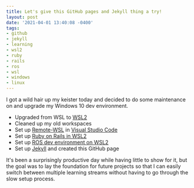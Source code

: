 ```yaml
---
title: Let's give this GitHub pages and Jekyll thing a try!
layout: post
date: '2021-04-01 13:40:08 -0400'
tags:
- github
- jekyll
- learning
- wsl2
- ruby
- rails
- ros
- wsl
- windows
- linux
---
```


I got a wild hair up my keister today and decided to do some maintenance on and upgrade my Windows 10 dev environment.

* Upgraded from WSL to [WSL2][wsl2]
* Cleaned up my old workspaces
* Set up [Remote-WSL][remote-wsl] in [Visual Studio Code][vscode]
* Set up [Ruby on Rails in WSL2][rails-wsl2]
* Set up [ROS dev environment on WSL2][ros-wsl2]
* Set up [Jekyll][jekyll] and created this GitHub page

It's been a surprisingly productive day while having little to show for it, but the goal was to lay the foundation for future projects so that I can easily switch between multiple learning streams without having to go through the slow setup process.

[wsl2]: https://docs.microsoft.com/en-us/windows/wsl/install-win10
[vscode]:   https://code.visualstudio.com/
[remote-wsl]: https://marketplace.visualstudio.com/items?itemName=ms-vscode-remote.remote-wsl
[rails-wsl2]: https://deanin.com/blog/wsl-2-with-ruby-on-rails-in-windows-10/
[ros-wsl2]: https://jack-kawell.com/2020/06/12/ros-wsl2/
[jekyll]: https://jekyllrb.com/
